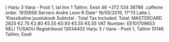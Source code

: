 ) Harju 3 Vana - Posti 1, tal linn 1 Tallinn, Eesti 46 +372 534 38788 .caffeine order. 1935658 Servers Andre Leon R Date^ 16/05/2019, 17^13 Latte L ’Klassikaline juustukook Subtotal : Total Tax Included: Total: MASTERCARD 2825 €2.75 €2.80 €5.55 €0.93 €5.55 €5.55 VAT Number: EE101709653 NELI TUSAOU Registrikood 12634402 Harju 3 / Vana - Posti 1, Tallinn 10146 Tallinn, Eesti